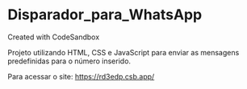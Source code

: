 # Disparador_para_WhatsApp

Created with CodeSandbox

Projeto utilizando HTML, CSS e JavaScript para enviar as mensagens predefinidas para o número inserido.

Para acessar o site: https://rd3edp.csb.app/
